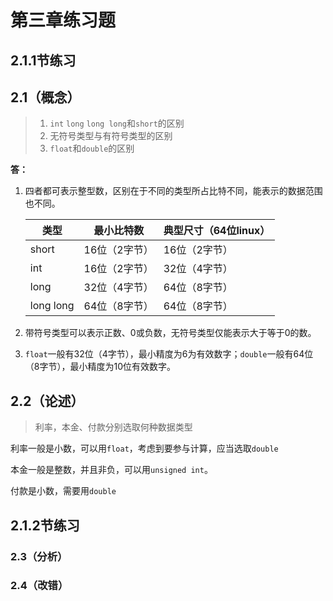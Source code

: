 # 第三章练习题

## 2.1.1节练习

## 2.1（概念）

> 1. `int` `long` `long long`和`short`的区别
> 2. 无符号类型与有符号类型的区别
> 3. `float`和`double`的区别

**答：**

1. 四者都可表示整型数，区别在于不同的类型所占比特不同，能表示的数据范围也不同。

   | 类型      | 最小比特数    | 典型尺寸（64位linux） |
   | --------- | ------------- | --------------------- |
   | short     | 16位（2字节） | 16位（2字节）         |
   | int       | 16位（2字节） | 32位（4字节）         |
   | long      | 32位（4字节） | 64位（8字节）         |
   | long long | 64位（8字节） | 64位（8字节）         |

2. 带符号类型可以表示正数、0或负数，无符号类型仅能表示大于等于0的数。

3. `float`一般有32位（4字节），最小精度为6为有效数字；`double`一般有64位（8字节），最小精度为10位有效数字。

## 2.2（论述）

> 利率，本金、付款分别选取何种数据类型

利率一般是小数，可以用`float`，考虑到要参与计算，应当选取`double`

本金一般是整数，并且非负，可以用`unsigned int`。

付款是小数，需要用`double`

## 2.1.2节练习

### 2.3（分析）

### 2.4（改错）


